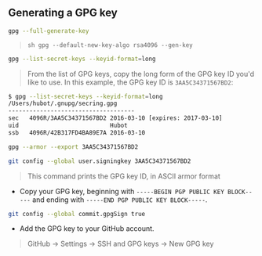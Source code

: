 ## Generating a GPG key

```sh
gpg --full-generate-key
```

> ```sh gpg --default-new-key-algo rsa4096 --gen-key ```

```sh
gpg --list-secret-keys --keyid-format=long
```

> From the list of GPG keys, copy the long form of the GPG key ID you'd like to use. In this example, the GPG key ID is `3AA5C34371567BD2`:

```sh
$ gpg --list-secret-keys --keyid-format=long
/Users/hubot/.gnupg/secring.gpg
------------------------------------
sec   4096R/3AA5C34371567BD2 2016-03-10 [expires: 2017-03-10]
uid                          Hubot 
ssb   4096R/42B317FD4BA89E7A 2016-03-10
```
```sh
gpg --armor --export 3AA5C34371567BD2
```

```sh
git config --global user.signingkey 3AA5C34371567BD2
```

> This command prints the GPG key ID, in ASCII armor format

- Copy your GPG key, beginning with `-----BEGIN PGP PUBLIC KEY BLOCK-----` and ending with `-----END PGP PUBLIC KEY BLOCK-----`.

```sh
git config --global commit.gpgSign true
```

- Add the GPG key to your GitHub account. 
> GitHub -> Settings -> SSH and GPG keys -> New GPG key
